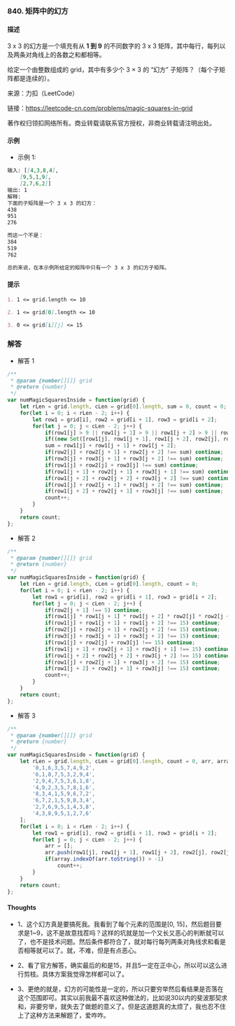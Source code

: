 ### 840. 矩阵中的幻方

#### 描述

3 x 3 的幻方是一个填充有从 __1 到 9__ 的不同数字的 3 x 3 矩阵，其中每行，每列以及两条对角线上的各数之和都相等。

给定一个由整数组成的 grid，其中有多少个 3 × 3 的 “幻方” 子矩阵？（每个子矩阵都是连续的）。

来源：力扣（LeetCode）

链接：https://leetcode-cn.com/problems/magic-squares-in-grid

著作权归领扣网络所有。商业转载请联系官方授权，非商业转载请注明出处。

#### 示例

+ 示例 1:
```md
输入: [[4,3,8,4],
    [9,5,1,9],
    [2,7,6,2]]
输出: 1
解释: 
下面的子矩阵是一个 3 x 3 的幻方：
438
951
276

而这一个不是：
384
519
762

总的来说，在本示例所给定的矩阵中只有一个 3 x 3 的幻方子矩阵。
```

#### 提示
```md
1. 1 <= grid.length <= 10

2. 1 <= grid[0].length <= 10

3. 0 <= grid[i][j] <= 15
```

### 解答

+ 解答 1
```js
/**
 * @param {number[][]} grid
 * @return {number}
 */
var numMagicSquaresInside = function(grid) {
    let rLen = grid.length, cLen = grid[0].length, sum = 0, count = 0;
    for(let i = 0; i < rLen - 2; i++) {
        let row1 = grid[i], row2 = grid[i + 1], row3 = grid[i + 2];
        for(let j = 0; j < cLen - 2; j++) {
            if(row1[j] > 9 || row1[j + 1] > 9 || row1[j + 2] > 9 || row2[j] > 9 ||  row2[j + 1] > 9 || row2[j + 2] > 9 ||  row3[j] > 9 || row3[j + 1] > 9 ||  row3[j + 2] > 9 || row1[j] === 0 || row1[j + 1] === 0 || row1[j + 2] === 0 || row2[j] === 0 ||  row2[j + 1] === 0 || row2[j + 2] === 0 ||  row3[j] === 0 || row3[j + 1] === 0 ||  row3[j + 2] === 0) continue;
            if((new Set([row1[j], row1[j + 1], row1[j + 2], row2[j], row2[j + 1], row2[j + 2], row3[j], row3[j + 1], row3[j + 2]]).size !== 9)) continue;
            sum = row1[j] + row1[j + 1] + row1[j + 2];
            if(row2[j] + row2[j + 1] + row2[j + 2] !== sum) continue;
            if(row3[j] + row3[j + 1] + row3[j + 2] !== sum) continue;
            if(row1[j] + row2[j] + row3[j] !== sum) continue;
            if(row1[j + 1] + row2[j + 1] + row3[j + 1] !== sum) continue;
            if(row1[j + 2] + row2[j + 2] + row3[j + 2] !== sum) continue;
            if(row1[j] + row2[j + 1] + row3[j + 2] !== sum) continue;
            if(row1[j + 2] + row2[j + 1] + row3[j] !== sum) continue;
            count++;
        }
    }
    return count;
};
```

+ 解答 2
```js
/**
 * @param {number[][]} grid
 * @return {number}
 */
var numMagicSquaresInside = function(grid) {
    let rLen = grid.length, cLen = grid[0].length, count = 0;
    for(let i = 0; i < rLen - 2; i++) {
        let row1 = grid[i], row2 = grid[i + 1], row3 = grid[i + 2];
        for(let j = 0; j < cLen - 2; j++) {
            if(row2[j + 1] !== 5) continue;
            if(row1[j] * row1[j + 1] * row1[j + 2] * row2[j] * row2[j + 1] * row2[j + 2] * row3[j] * row3[j + 1] * row3[j + 2] !== 1*2*3*4*5*6*7*8*9) continue;
            if(row1[j] + row1[j + 1] + row1[j + 2] !== 15) continue;
            if(row2[j] + row2[j + 1] + row2[j + 2] !== 15) continue;
            if(row3[j] + row3[j + 1] + row3[j + 2] !== 15) continue;
            if(row1[j] + row2[j] + row3[j] !== 15) continue;
            if(row1[j + 1] + row2[j + 1] + row3[j + 1] !== 15) continue;
            if(row1[j + 2] + row2[j + 2] + row3[j + 2] !== 15) continue;
            if(row1[j] + row2[j + 1] + row3[j + 2] !== 15) continue;
            if(row1[j + 2] + row2[j + 1] + row3[j] !== 15) continue;
            count++;
        }
    }
    return count;
};
```

+ 解答 3
```js
/**
 * @param {number[][]} grid
 * @return {number}
 */
var numMagicSquaresInside = function(grid) {
    let rLen = grid.length, cLen = grid[0].length, count = 0, arr, array = [
        '8,1,6,3,5,7,4,9,2',
        '6,1,8,7,5,3,2,9,4',
        '2,9,4,7,5,3,6,1,8',
        '4,9,2,3,5,7,8,1,6',
        '8,3,4,1,5,9,6,7,2',
        '6,7,2,1,5,9,8,3,4',
        '2,7,6,9,5,1,4,3,8',
        '4,3,8,9,5,1,2,7,6'
    ];
    for(let i = 0; i < rLen - 2; i++) {
        let row1 = grid[i], row2 = grid[i + 1], row3 = grid[i + 2];
        for(let j = 0; j < cLen - 2; j++) {
            arr = [];
            arr.push(row1[j], row1[j + 1], row1[j + 2], row2[j], row2[j + 1], row2[j + 2], row3[j], row3[j + 1], row3[j + 2]);
            if(array.indexOf(arr.toString()) > -1)
                count++;
        }
    }
    return count;
};
```

#### Thoughts

+ 1、这个幻方真是要搞死我。我看到了每个元素的范围是[0, 15]，然后题目要求是1~9，这不是故意找茬吗？这样的坑就是加一个又长又恶心的判断就可以了，也不是技术问题。然后条件都符合了，就对每行每列两条对角线求和看是否相等就可以了。就，不难，但是有点恶心。

+ 2、看了官方解答，确实最后的和是15，并且5一定在正中心，所以可以这么进行剪枝。具体方案我觉得怎样都可以了。

+ 3、更绝的就是，幻方的可能性是一定的，所以只要穷举然后看结果是否落在这个范围即可。其实以前我最不喜欢这种做法的，比如说30以内的斐波那契求和，非要穷举，就失去了做题的意义了。但是这道题真的太烦了，我也忍不住上了这种方法来解题了，爱咋咋。